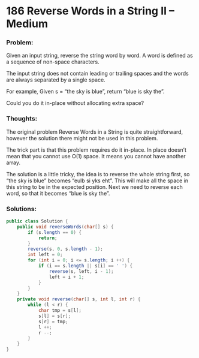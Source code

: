 # 186 Reverse Words in a String II – Medium


### Problem:
Given an input string, reverse the string word by word. A word is defined as a sequence of non-space characters.

The input string does not contain leading or trailing spaces and the words are always separated by a single space.

For example,
Given s = “the sky is blue”,
return “blue is sky the”.

Could you do it in-place without allocating extra space?

### Thoughts:
The original problem Reverse Words in a String is quite straightforward, however the solution there might not be used in this problem.

The trick part is that this problem requires do it in-place. In place doesn’t mean that you cannot use O(1) space. It means you cannot have another array.

The solution is a little tricky, the idea is to reverse the whole string first, so “the sky is blue” becomes “eulb si yks eht”.
This will make all the space in this string to be in the expected position.
Next we need to reverse each word, so that it becomes “blue is sky the”.

### Solutions:

```java
public class Solution {
    public void reverseWords(char[] s) {
        if (s.length == 0) {
            return;
        }
        reverse(s, 0, s.length - 1);
        int left = 0;
        for (int i = 0; i <= s.length; i ++) {
            if (i == s.length || s[i] == ' ') {
                reverse(s, left, i - 1);
                left = i + 1;
            }
        }
    }
    private void reverse(char[] s, int l, int r) {
        while (l < r) {
            char tmp = s[l];
            s[l] = s[r];
            s[r] = tmp;
            l ++;
            r --;
        }
    }
}
```